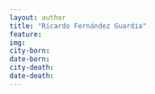 ```yaml
---
layout: author
title: "Ricardo Fernández Guardia"
feature: 
img:
city-born: 
date-born: 
city-death: 
date-death:
---
```

